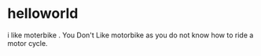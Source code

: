 # helloworld


i like moterbike .
 You Don't Like motorbike as you do not know how to ride a motor cycle.  
